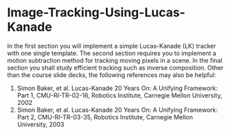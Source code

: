 # Image-Tracking-Using-Lucas-Kanade
In the first section you will implement a simple
Lucas-Kanade (LK) tracker with one single template. The second section requires you to
implement a motion subtraction method for tracking moving pixels in a scene. In the final
section you shall study efficient tracking such as inverse composition. Other than the course
slide decks, the following references may also be helpful:
1. Simon Baker, et al. Lucas-Kanade 20 Years On: A Unifying Framework: Part 1,
CMU-RI-TR-02-16, Robotics Institute, Carnegie Mellon University, 2002
2. Simon Baker, et al. Lucas-Kanade 20 Years On: A Unifying Framework: Part 2,
CMU-RI-TR-03-35, Robotics Institute, Carnegie Mellon University, 2003
